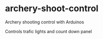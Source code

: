 # archery-shoot-control
Archery shooting control with Arduinos

Controls trafic lights and count down panel
